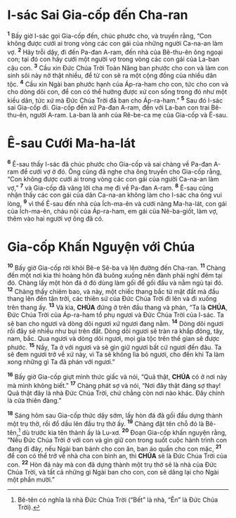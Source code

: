 # I-sác Sai Gia-cốp đến Cha-ran

<sup><b>1</b></sup> Bấy giờ I-sác gọi Gia-cốp đến, chúc phước cho, và truyền rằng, “Con không được cưới ai trong vòng các con gái của những người Ca-na-an làm vợ. <sup><b>2</b></sup> Hãy trỗi dậy, đi đến Pa-đan A-ram, đến nhà của Bê-thu-ên ông ngoại con; tại đó con hãy cưới một người vợ trong vòng các con gái của La-ban cậu con. <sup><b>3</b></sup> Cầu xin Đức Chúa Trời Toàn Năng ban phước cho con và làm con sinh sôi nảy nở thật nhiều, để từ con sẽ ra một cộng đồng của nhiều dân tộc. <sup><b>4</b></sup> Cầu xin Ngài ban phước hạnh của Áp-ra-ham cho con, tức cho con và cho dòng dõi con, để con có thể hưởng được xứ con sống trong đó như một kiều dân, tức xứ mà Đức Chúa Trời đã ban cho Áp-ra-ham.” <sup><b>5</b></sup> Sau đó I-sác sai Gia-cốp đi. Gia-cốp đến xứ Pa-đan A-ram, đến với La-ban con trai Bê-thu-ên, người A-ram. La-ban là anh của Rê-be-ca mẹ của Gia-cốp và Ê-sau.

# Ê-sau Cưới Ma-ha-lát

<sup><b>6</b></sup> Ê-sau thấy I-sác đã chúc phước cho Gia-cốp và sai chàng về Pa-đan A-ram để cưới vợ ở đó. Ông cũng đã nghe cha ông truyền cho Gia-cốp rằng, “Con không được cưới ai trong vòng các con gái của người Ca-na-an làm vợ,” <sup><b>7</b></sup> và Gia-cốp đã vâng lời cha mẹ đi về Pa-đan A-ram. <sup><b>8</b></sup> Ê-sau cũng nhận thấy các con gái của dân Ca-na-an không làm cho I-sác cha ông vui lòng, <sup><b>9</b></sup> vì thế Ê-sau đến nhà của Ích-ma-ên và cưới nàng Ma-ha-lát, con gái của Ích-ma-ên, cháu nội của Áp-ra-ham, em gái của Nê-ba-giốt, làm vợ, thêm vào hai người vợ ông đã có.

# Gia-cốp Khấn Nguyện với Chúa

<sup><b>10</b></sup> Bấy giờ Gia-cốp rời khỏi Bê-e Sê-ba và lên đường đến Cha-ran. <sup><b>11</b></sup> Chàng đến một nơi kia thì hoàng hôn đã buông xuống nên đành phải nghỉ đêm tại đó. Chàng lấy một hòn đá ở đó dùng làm gối để gối đầu và nằm ngủ tại đó. <sup><b>12</b></sup> Chàng thấy chiêm bao, và này, một chiếc thang bắc từ mặt đất mà đầu thang lên đến tận trời, các thiên sứ của Đức Chúa Trời đi lên và đi xuống trên thang ấy. <sup><b>13</b></sup> Và kìa, **CHÚA** đứng ở trên đầu thang và phán, “Ta là **CHÚA**, Đức Chúa Trời của Áp-ra-ham tổ phụ ngươi và Đức Chúa Trời của I-sác. Ta sẽ ban cho ngươi và dòng dõi ngươi xứ ngươi đang nằm. <sup><b>14</b></sup> Dòng dõi ngươi rồi đây sẽ nhiều như bụi trên đất. Dòng dõi ngươi sẽ tràn ra khắp đông, tây, nam, bắc. Qua ngươi và dòng dõi ngươi, mọi gia tộc trên thế gian sẽ được phước. <sup><b>15</b></sup> Nầy, Ta ở với ngươi và sẽ gìn giữ ngươi bất cứ ngươi đến đâu. Ta sẽ đem ngươi trở về xứ này, vì Ta sẽ không lìa bỏ ngươi, cho đến khi Ta làm xong những gì Ta đã phán với ngươi.”

<sup><b>16</b></sup> Bấy giờ Gia-cốp giựt mình thức giấc và nói, “Quả thật, **CHÚA** có ở nơi này mà mình không biết.” <sup><b>17</b></sup> Chàng phát sợ và nói, “Nơi đây thật đáng sợ thay! Quả thật đây là nhà Đức Chúa Trời, chứ chẳng còn nơi nào khác. Đây chính là cửa thiên đàng.”

<sup><b>18</b></sup> Sáng hôm sau Gia-cốp thức dậy sớm, lấy hòn đá đã gối đầu dựng thành một trụ thờ, rồi đổ dầu lên đầu trụ thờ ấy. <sup><b>19</b></sup> Chàng đặt tên chỗ đó là Bê-tên,[^1-55e4008a-9512-4f19-97cc-ab751433dd96] dù trước kia tên thành ấy là Lu-xơ. <sup><b>20</b></sup> Đoạn Gia-cốp khấn nguyện rằng, “Nếu Đức Chúa Trời ở với con và gìn giữ con trong suốt cuộc hành trình con đang đi đây, nếu Ngài ban bánh cho con ăn, ban áo quần cho con mặc, <sup><b>21</b></sup> để con có thể trở về nhà cha con bình an, thì **CHÚA** sẽ là Đức Chúa Trời của con. <sup><b>22</b></sup> Hòn đá này mà con đã dựng thành một trụ thờ sẽ là nhà của Đức Chúa Trời, và tất cả những gì Ngài ban cho con, con sẽ dâng lại cho Ngài một phần mười.”

[^1-55e4008a-9512-4f19-97cc-ab751433dd96]: Bê-tên có nghĩa là nhà Đức Chúa Trời (“Bết” là nhà, “Ên” là Đức Chúa Trời).
